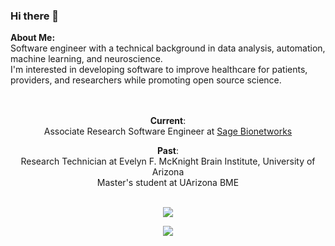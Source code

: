 ### Hi there 👋

<p> <b>About Me:</b> <br>
  Software engineer with a technical background in data analysis, automation, machine learning, and neuroscience.<br>
  I'm interested in developing software to improve healthcare for patients, providers, and researchers while promoting open source science.
</p>

<p align='center'> <br><br>
  <b>Current</b>: <br>
  Associate Research Software Engineer at <a href="https://sagebionetworks.org/">Sage Bionetworks</a>
</p>


<p align='center'> 
  <b>Past</b>: <br>
    Research Technician at Evelyn F. McKnight Brain Institute, University of Arizona<br>
    Master's student at UArizona BME
</p>

<p align='center'> 
  <br>
<a href="https://www.linkedin.com/in/gianna-jordan-08739a188/">
<img src="https://img.shields.io/badge/LinkedIn-0077B5?style=for-the-badge&logo=linkedin&logoColor=white" />
</a>
</p>

<p align='center'> 
<img src="https://github-readme-stats.vercel.app/api?username=GiaJordan&theme=dark" />
</p>
<!--
**GiaJordan/GiaJordan** is a ✨ _special_ ✨ repository because its `README.md` (this file) appears on your GitHub profile.

Here are some ideas to get you started:

- 🔭 I’m currently working on ...
- 🌱 I’m currently learning ...
- 👯 I’m looking to collaborate on ...
- 🤔 I’m looking for help with ...
- 💬 Ask me about ...
- 📫 How to reach me: ...
- 😄 Pronouns: ...
- ⚡ Fun fact: ...
-->
